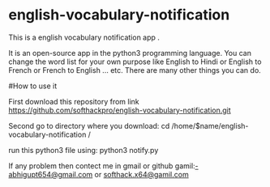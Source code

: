 # english-vocabulary-notification
This is a english vocabulary notification app .

It is an open-source app in the python3 programming language.
You can change the word list for your own purpose like English to Hindi or English to French or French to English ... etc. There are many other things you can do.

#How to use it

First download this repository from link https://github.com/softhackpro/english-vocabulary-notification.git

Second go to directory where you download: 
cd /home/$name/english-vocabulary-notification /

run this python3 file using: 
python3 notify.py


If any problem then contect me in gmail or github
gamil:-abhigupt654@gmail.com or softhack.x64@gamil.com
